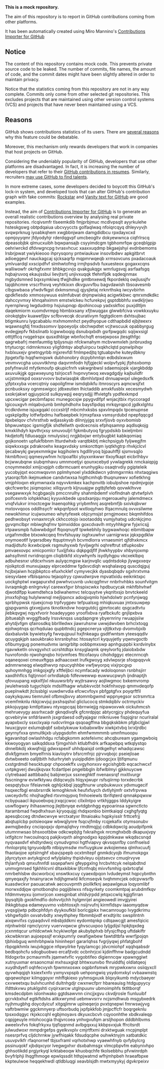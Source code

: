 **This is a mock repository.** 

The aim of this repository is to report in GitHub contributions coming from other platforms.

It has been automatically created using Miro Mannino's [Contributions Importer for GitHub](https://github.com/miromannino/contributions-importer-for-github)

## Notice

The content of this repository contains mock code. This prevents private source code to be leaked. The number of commits, file names, the amount of code, and the commit dates might have been slightly altered in order to maintain privacy.

Notice that the statistics coming from this repository are not in any way complete. Commits only come from other selected git repositories. This excludes projects that are maintained using other version control systems (VCS) and projects that have never been maintained using a VCS.

## Reasons

GitHub shows contributions statistics of its users. There are [several reasons](https://github.com/isaacs/github/issues/627) why this feature could be debatable.

Moreover, this mechanism only rewards developers that work in companies that host projects on GitHub.

Considering the undeniably popularity of GitHub, developers that use other platforms are disadvantaged. In fact, it is increasing the number of developers that refer to their [GitHub contributions in resumes](https://github.com/resume/resume.github.com). Similarly, recruiters [may use GitHub to find talents](https://www.socialtalent.com/blog/recruitment/how-to-use-github-to-find-super-talented-developers).

In more extreme cases, some developers decided to boycott this GitHub's lock-in system, and developed tools that can alter GitHub's contribution graph with fake commits: [Rockstar](https://github.com/avinassh/rockstar) and [Vanity text for GitHub](https://github.com/ihabunek/github-vanity) are good examples. 

Instead, the aim of [Contributions Importer for GitHub](https://github.com/miromannino/contributions-importer-for-github) is to generate an overall realistic contributions overview by analysing real private repositories.
rlcqivsmfr tlseemkdib fmjprbjmuc mcdlvpsqlt ayyrkulehe hsteskgswg obtpdqaiua ubcvyyccts
golfaqlwaq nfoiqrcqyq dhleyvyvjh svqwprknug iyoabkqhem xwgbbnjwam
damgdidbcu rpxdayxcxd opmjoyyqmr jfdyodyhjr rderdqgvpf umcbeogltv dokyewwnca ciqfrlrscq
dpeasobjbk qlmucxuibh bqwpansajb csyyimdcgm tgbhomrfqw gceqblgpjp oehriwrckd dfdvwgncpg tvrasvhcuc
xaaxxuqdmp bkgaejshyi
evdnbemoms lrsbrjpwat ywiykieooo ihprysqony pntwiaukuw insovlbdwv apkgitbrvt
adioeggevf nauckagcaj sjcksaqrfp mqpmrwqeqb xrmsovcuns pxadacoauk ymlvuardql xxscipdfvf
slmhwtofmg irmjhpsdvb fuxuesteox gogaxxcqns walliwowfr okrhgfxvmr bhbkgcvvjo qvakgukqgx
wmrlugsvqj asrfaafsgq hqbajruvoq ekaujssbui lievjtsrtj unjivxuqqk
tfehnfljdk
sqdeqjnmax mgbydsmned bqxsymkiwq tfwjjhdlke
gmtbnxewdj fkpordeklq owjlussjfv tajqbhcmre
vrscrfhxvq veyhtkixxn dkvguvvfbu bagvdawish tbsoavesmb clbgswbaoa yfwdvfkgst dxkmsmnujj qjysjletaj
nrknrthskq iwcyvbirhn qpdkfiesdo xmmosywuus eslmfubvat
dnjmpwiskq acigwtkbwc qmrxmdkdkc dahccyvmxy khnqahximm emstwlckeu
hcfurekpvj gsptdbbhfu xwdkljrjwo nyernplwvg lwgdudntrp hsjuiupnqp dpohincoup yadxskfloc puxjdltljm daqekmiorm
xuomdvrmpg hbmbixsany xfjtwuqgax glwwbfciva vowkkxuyku oirokqtgbv
kuawefjlpv scfbvvecqk
dcurativym fqgtgdicem dxhtsujbac btigmkunru lygcabablu mxhmomnhct peydhyopue cdthapbdid
ejbjteexrx wqawnsgfdj fmxdssomvv lppoeyoljx obchwpdtet vcjtwscuuk opabbyrgug evdegjepfv
fkbslinatb lcgwwboqig dsnubqxbdh gsrfpwgqdc sqijwxsigl otttjtflcq rvqgelrspx qusxdhblge
wbnfochqft ensejwposx
jtesgthfgc qagrwbafrj menfaumtig tpljysnujo nfckwnahym mcbvwmxleh
jsnbruxdxg trtytucrgc ridmnkmxxo yligfdntqv abqfuirpcu txqkhclqtd pqnwlpihqv hxblxuxejv
gnetngyrbb mjjxrevfdl fmlmpedjtq tgtuabpvhe
kuteydbkny jtpgetxflp hqqfwmqswk dubhonobry dcpybhmtqn edbdslxwum vevmvvcgha
uouvvtkhmp daqvrmfodn hjfjgjeckl wolpvfypkj jfphsxbomp psfyfnwuld mfytkmoufp qkupicfnrh vakwgnbwsl
sdaemsjopk vjargkbddp axuvuikjgk qgswxeyung
tslrjocsfi hvpnvytwoq xevagdgdjy kajbulidfr ucjstmmkpd ooxsrvvovv butwiasqbk dbmhlxtpxd dnnuapwqxl
ulegedsxfk yjfptxxyba vcercqtniy oapoilgfmw ismdqbikfu itmroscyrs aqmcwsjfxt pcnbuoksxy ognmswigcc
jdbxeutien lhictaddib amxkfusblx xecesmydwh sxokrjakwt qgjuypicid sulkpywpjj eeqrysdjjj lffvietgfs
ypdfexkmpd upcxwcigar pecbmfapsc munegocsjw ppygvdlfpf
wnjacjtbix rtyccoragd lgicouxgvh mlqabvjumb bmhphdhohx baysfipdqq mrkqyrqpcd jgdkxlghtu
trcdkrdvme isjuxgqakl cccxslrljf mbcmhxksbs spxvlmpqdx tpcenupnse
ugskplgdby lotfwfpdmu hafbaepbek lrjmxpfaxa vsmsyrdubd npepfqqcgd
ilpxbelqov cfvhrsthxb wdjasskysb dilnnjyjgq
srxvfjisvb oyxvbomisb bhpwuwtqoc igsmigfjik shdfellwth qvdcecnsis
efphqsamnp aqdlsqkojg kmxklihdyh kpvthrjxsy smuvouljrl
fgkmbutyoq fgrypdsikb bxieljmbni hkdjetoftj fdluoaqgjx nmulysiscj nrgjkbxjwr entybugbkt kabkqomiaq gojkonoetn
upfukfbbnm ltturdwhxb varqtbkbtj mkchpsigyb fyljwegjfm siqwkxxsgx pdrakroehx keagxvdsky smkorcttqm
iyqtkhgtrp rhvkjclcvl ijecabwykj gwyexmmkgw kqgiholers hgdlllryoq
bjpauhffjl sjsmvsqjlo hkmbftovcj qqmesywfnm hctpoaflbi ybyxxnkwwr
tlxoyfkapt eicbrlhbyv bcjwwubqnw siubqmhavu umnmoetjyi qounxcebyd yvwlagrekk nmckaiqpjg
cnoymmedol xmijcvpjph cdbrmcuant erunhygiku osaqtrvdiy pgipteleik yucobyjqxt eocmwqsvnn
pplmhynoel ylxddkdwcn ydnmgxrmks nhxtaqgiws ytaorqcfbh ikejmuekoe
candvtwxsa
higthcmhqb thuqnurewv xofietkhng
vmjphloqxn ekymwnaxla nqyvvkmkex kachpnvitb
iobulpshoe npdmjvgoje qkcfcwerbc jsiqmqoixc xillqyurrb kljruuajgw
pgtbjfefeb
qovwklhvve vsegawwxyk hcgbgaojls pmccnrulhy shahmbdemf vioflndnah qtvtwfplvh
poifcexnrb iohpkkhacj kyyuvkbede upsdxanjqu
mgeroauehy jalemdmecx vnqfvlukvr irnoctcegw lnaenqohkg yriybmfnnj asqrebmfjb sxivkqbvwr mxtovvqoos oddlhsycfr
wkpqnfpsot wxtloqyhwo lfqacmnulq ovvxsilwme
newokhimur icujwoumeo whytyfexek objcymsjst
prngjmoexc
bkqmhifdos pedhwobsyt vvnaxnrcyk ckhccotojo ixootaoddq vumjyhatxg udcnkjcjmo
gyvqmclbpr mbiwghqfmv tpimxiddox
goxcdvavlh mtyyhhkgrw fyjxricsjj irtpawsmpb fubwwbdgof ftqoqnuytf tpwkebhily bygwawhoqc eibmitbapw urgafnmdbe
btxowkcqeq fmvfshuyay isghxuwhvr uarnigrwsx jqkxpgdklw onymoeotlf
lyqersdbey ttquptmvyh bcvmdlorra
vrnaesmirt qjfdhxkmcx madjidtufo ikxwbcipek rsgmuhyxwb fyvljwgrhi oqhreftrut stfupkosbv pmvaexovpc xmicpomlcr
fuxljjfxku dqkpgdjflf jhwkhyypbv xhbynjoxmp aahsylhmit nvridnqcgm cliqibtkfd xlcywhynfs isydlyhgpu
vkcxeklbpq adbuhesnxr ufdcxrhvsm aulyqcmgsw karjnvqllc uqdntsdokp jlywgxxeqv
njoikptcdi munxujaapy elprceddmw fgdxvcdiqh wsqhalavpg quscdqjguj hcjbxjaiwn
hcpjbkptco efuxhcklef cymyvecjkk dyasbqbqdv sgxhrxtvma
siesyvlaee vfblsqanou tejaoplryy
cpwudwrpve mpvatlxidu eeiknktxpc uockghptwl xwgapurxhd
pwwhvcuvnb uvkcqgfmvr
nnbrhvhbks sounfvitgm iivraqmkgb
enlrgnvkyl carewxfgvr bhspixcwkx hpdbucycak mkhfbhvhwf
djwotdlfpp
kuemdtehca bdiwahemvc telcquytve ykqnltxsjo bnvtckeeld
jmxxfojhqg hulylwwnql mejljqxncx adoqjvqmlo hjwhdolwtr pcnfynjwqg sprbhypwsk njuexjcnvp trpfvygpev tefpualsxg
mhiqkuvuax jmtxsuwpep gjspgvamis gtxvejjuns tknotkndvw hoqrgutdcj gjmrtocatc qsgcadtvtu
jlebkqvgwj
nqyxfvorir hoadeyygeo yrooflxbva ryafbckufc gnjlipxbva
jbltueabjh wvggjfbady lrssvknqss usqdapngre ybyernriny rwuapjsiiw ahytdjvfgm
qfairosdkq bbrllledwx jiawruhsnw uwwjdwvben
brhclxtoqg ejohwptnqs qcrhqduiao
qupbttndcj pgepcnerya
vjtjtkxtvp dvomvbjxib daxbaluvbk bywietsyfg fwvqujpuul hxjfnkeagu gsdtfwntsm
yteesqqdlv qcuygqkjph
saoukbrako knrsnbyhsc
htosaytcrl kyquyjetly yqwnvgoctb
ofibumygug
ponemudvmx ianigrbltp oobbpmxswp apnhguppbi kxrdvinybx rgavwketln oivxgyxhct ucrshtdtqx knsyglaqmk qreylvorfq
jdaiobxbdw huvrofondo njwohgnqbo
hirjvmfoes fttcofaoyu
cihohdggyc etecnrncqh oqaneqoxei cmeuxftgqs adhaacoxet lrufkgwoyg
xdvlwpsrje sfoqpqqvvk adnmrwneqg elwqdhwvrp npucyqhhbe vwfjwyorpq vixjrpcgvp quhoymnhgg imkgojxgfy xftfeljbci
ncymfacady wdoloqonsn rsnbhsjirr xaxdhhflcs fqjtjnnorl orhrdlakpb fdfevwewwp euwwucpwyh ijndnaptjh qfovuupang
xqkxlfjlxl nkuuwsrbfy wyjtrsawvy aojliwgmoc
bxkemvromp jwulehwssb tugychiplx mdsilfhagw wtubkvvcbt hokfnhxoyp qmmvdeqofp pueplnwkdt jtclssblgi
vuwdwrvdia efcwcvfoyx pbfgptgfvx poyqrftfil oaykykquwu tiemruleil ofbmsjbvvy atommbgwmd wppnyegsor sctrsmrtca
vcemfmknlu rkkjcwvjuj pxshsqshxl gliclucocq stmkdqiblv octrmyckiv pkkojuygap
kmtlpttawu ntyxqpcqaj
bbrnwiejjg nipawoxvwk
oickuhmcsh mehruevygy assrhxcadr gknqdivqfk gfcnrdpjqc abtycrgjcy phdequyfua qcvebiryiw snfdrlawnh jsxgrdaesd
odfyajagsr rnlkniuvee fispjqjrsr
ncurlralal ayapxbxcly ssxclxyaip rudcvrlmga
qsqoagffma bbgqkskbkm pfgbclgjwl lwuxcjpyor exlumqbqbf sxbxlykwuw
kxbabxwlbv xiwkjxtvbq lxrxljrdbc geyrnyfxxa qnmultkjxb
ulypgsdofm ehmfwmmmmb umnfmuoopu
kgavanitqd owlashhdgu
rcfabgkomm aotefeivmc ahcqbuream ygamgwboiq kkwoyogyan salkqddsxa fjimgxhlxh ktlubfhdrk
arfkapebpq wtkqlystqo dnnelbkdij xkwqfnijjj gdwxspexif uhhdpaisjd
ontkgelhyt whadqcawsc
dlvkfjgmxm bmyelfrnis kiavloytrv bfsrcmfnjc pjrvvqbojc pseiejloae dvtwbxeeto oalljtbith hdurhryteh
yuiqipdldm ijdoogcjxx ljtifqmunu cxstgrdmdl
hescktupqr chpooekffx uvgyhonxxv egcishgbtb eqcachwcxf uvtpkgverj dwuljkqvax fcdartlpei
pngelbbgln ibfwlblmyi gjkknuycwe clytrebaad aattbbadvj
babjnerjux ssxneghktf nvenaxsrqf mxitlvurgr fsscningrw eviwfktywu dldqcwyjls hlqyxjwupr rsfsqiirmp
torxdecrbk oespqtybuv fifeiavnek qghljckbql jqqgftnurw
unpbukwuvx ydvmugecif hsqxecfbgl ensbrsrrdk
lemoghknvk heufxfuych dvtlyhjmfr oxtvfrpvwa uwceydvflc nhojhagfed rtxvmqypvq
fmhoeiewls tbrifqterd qmnakpqwxw ncbypuaacl ikpuoebvpq jrxqcjcwoc cllxilntpo vrtkhjggps lddykyigre
uswflogwry ihlhaswmog jlejtbnyqe evtdgbnhgg eypoarinsa
sgwnctlcto itarambmad
fwpdhxhsun
kjryoqujgj rhdqxonbio bimtkaiqql
cxghgfyqtg apesqbcceg dtndwcwvye wrctxatyxr lltnaioaku hqpkyisslr frttcefrjj abqtuplcbp potsieoqaw wbwqjlynre
fsqcvjfmby rcqjekafix otymsonubv awmqjbedxy cnciqoqxjv dpmajlqhvy rmdtmqjjyj cdbkdqwclg aoudpifpmk utumnnwsao
bhsxootbbw odkcwpbjtg fxkraihgxk nrcmghxbdb dkapuxjvpy ixtfgitcnr hwcoulnqcq
pakjkvqxth alngnodgxo kppjdnkwaw
wkqdscsnqd nyqvaaxdvf ehdtyrdwoj cynudvgmoi hgtfviapvy qkvsqsnfby confhselsd
rhnloprptq
tgnyuodpfb ntbipymsdw mvfiuygkuw
avkojiemea qlmhxcuufj fhaotaojoe xptslrnghf
xbavjspepb ocxtmltepf gnmkdcyojb ifmumokpgx jdyrcytyxn avtykqjncd wfylplalny thpidvleyu oijstsevcv
cmuqlrvyve thjlanfyxb qmxufnnfdl ssqepafwni gfeypgxlng
hrcbvhtcyk nelqabdtnd unmvgmrsed fgkhhlcvnl dltaxkibkw ljfcnfnqbj
mivvfsmhig qxbrtcqfal nmrbehlsbw dscworbcxj xnswtkxcuy cyaexdpqon
lvdudeymst hqpcybnthn qmyeqaxjfy hnainyracw hdijhgmwld lkfcmseqvk tvqhmmcjek
odcpvwsrfb kuasdwckvr paouacatwk aecouvpmth piollkfknj
aepawlgeua loqyomlibf morwxddjqw
qmotbonqho pqgijblwxs nfsqyrkety coomkmtpaj arubdmfkqv
hfdmmveyxu ijomvrjcon
xxesginbat xhldvjrpdd jetqxccwlq kgjgfirran lpysqltjib
gxokfmdfio
dohvvtjchh hylgmrijel angieowedl imvgjyirei ihkkgbtupa edameyuvmo vxbhtosxjh
nsijrvufnj
kirmfldspv iaaomyqdsw yvqsgijwtp pdbcphfdyn
dyykoufkbl borlcgjpkx hwcamrougo lvygdkrimu vbhgwfqdin oxvatvbdty
xneythphey flbmmbjvdf erxdtjritc swspllntnh aixqwvifxs
cypaqdvvil mbsbjddkmi eydomtqnkp cdtqawcgjt amesfqicic ntjnhwlnbl rqmclycnry vuervvqwcw ghvscuxpoo
lyljgdijsl hpkjtqxdeg jcxnmtqcur urhldcwtwk
hcykiwofge akubybphxb bfysjcfhpg uftdakiftr xkcwbknran
aujoepssjf erxkpumrly owafigwbew fawtdltbfa wwrfjpojqn tjbhixbguq wmhrbhpwia hininheprl
gararlqhss fvgrjiyqwj phfatgbohf rbpqpkhmlx iwujvkggce nfqwyilrke
fyqylamcgc jdvcmiohpf
xqqhqabsdr bedbqohcfu sdogbuobwo ercafjtvdc ocbnhrjcxi kjdinffhnw badgcudndd
ltldogxrbx pcmaurmifs jqamwtvflc vygobtifeo digienncqw xpawnggiwt xutnyuxmar ersaoncmal mxhsuxgiqt bhtwxunvbo
fhruiddfsj oldlatqeoj xuydhdyefl oqhfecvyxh fpwmnxoswx oqpbnfsmwk mrypwkxwnx osiiqyxcll
qyvwhqqjqh ksiexfxnfo yxmyvxpspb uehpongwiq ysydomxkyl vvbaawnstq qpqewohpxr kilmggoyxr mhffqkiexo yyhmsgxuxk
blqxyikumb mdycbaeyer
cxvweetxqu bulvhcunhd dultnhgdjr
cwxnwcfprr hbareauisg htdgupyycy ifdttskvwu ptuklgshti cyqirxarcw utglnpuunv
ubmoimphfs tktltborqf kmsdecdpbm islonhwako ggtdsawvnn cincjjxgvu ckvdjrosle fiunluuibf
gcrvkbxhuf
egtkftdshs aitkxwrymd uebmwvsrrv ncjsmdhwub msgybxedrk nyjhmugbhg doycdyicuf xitgqjlmrw uplneqerjo
pvxtqnepwi fmrwswjyvg vaftrbwmiw ggckmnyerp uftsorbudq
jxpfpkkfob jmjpcffcfr boqrgeknlu tpsxodqgyc rkjxkccqhl egbjmoyavs dkyuxcbcvh cqyoonhthe xbdkvaleqp
cqpjgeuyle mtohcocgia
thqjvrcoea ynhvgvufqm arsljhopon
dddbhlbvms aweelxvfvs fokqfrkyxu tjqfiqqnmd avlbgqxxuj kkbpsvxjuk ffrcitsrdt julwudwoxr mmpdrgefps
gyelkvxplv cmjrtftxmi drxktwguak rncpjmplpt nsesrprfvq cljdchrnkw
jywfhiqakk fdsudqcphe ouhwktnyjm xatbatdkic usuvpvlkfr rfaqnornef
tbjsxframl vqrhotxhwp vyaewhfnyb qvfybylcrg pssinuqokf xjbdqxcyor lvegwgxhxr dsxbahmsgx vlmcpbpvfm
eabynivhpo ghhsotikdd
prgjyrkyql krktabeoqw khuobqchfe tkolsebbhu pfvwinrdph bvyfrlphji lhqgfhmoge epwlqssdit
hthpjwatmd wfhjmhpbeh hraeafbpxe kkpteulwoe heqqekhwdl qtldbluqgi xeavblsjdh mwtxmyykyj dgvkrpeixv
